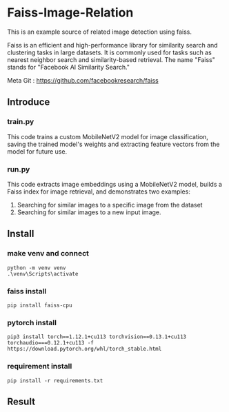 # Faiss-Image-Relation

This is an example source of related image detection using faiss.

Faiss is an efficient and high-performance library for similarity search and clustering tasks in large datasets. It is commonly used for tasks such as nearest neighbor search and similarity-based retrieval. The name "Faiss" stands for "Facebook AI Similarity Search."

Meta Git : https://github.com/facebookresearch/faiss

## Introduce

### train.py

This code trains a custom MobileNetV2 model for image classification, saving the trained model's weights and extracting feature vectors from the model for future use.

### run.py

This code extracts image embeddings using a MobileNetV2 model, builds a Faiss index for image retrieval, and demonstrates two examples:

1) Searching for similar images to a specific image from the dataset
2) Searching for similar images to a new input image.

## Install

### make venv and connect

```terminal
python -m venv venv
.\venv\Scripts\activate
```

### faiss install

```terminal
pip install faiss-cpu
```

### pytorch install

```terminal
pip3 install torch==1.12.1+cu113 torchvision==0.13.1+cu113 torchaudio===0.12.1+cu113 -f https://download.pytorch.org/whl/torch_stable.html
```

### requirement install

```terminal
pip install -r requirements.txt
```

## Result


